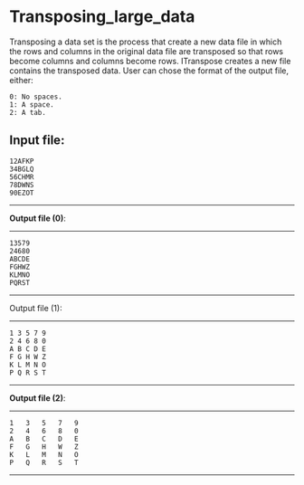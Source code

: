 # Transposing_large_data

Transposing a data set is the process that create a new data file in which the rows and columns in the original data file are transposed so that rows become columns and columns become rows. ITranspose creates a new file contains the transposed data. User can chose the format of the output file, either:
```
0: No spaces.
1: A space.
2: A tab.
```


**Input file**:
-----------------------------------------------------------
```
12AFKP
34BGLQ
56CHMR
78DWNS
90EZOT
```
-----------------------------------------------------------

**Output file (0)**:

-----------------------
```
13579
24680
ABCDE
FGHWZ
KLMNO
PQRST
```
-----------------------------------------------------------

Output file (1):

-----------------------
```
1 3 5 7 9
2 4 6 8 0
A B C D E
F G H W Z
K L M N O
P Q R S T
```
-----------------------------------------------------------

**Output file (2)**:

-----------------------
```
1	3	5	7	9
2	4	6	8	0
A	B	C	D	E
F	G	H	W	Z
K	L	M	N	O
P	Q	R	S	T
```
-----------------------------------------------------------
